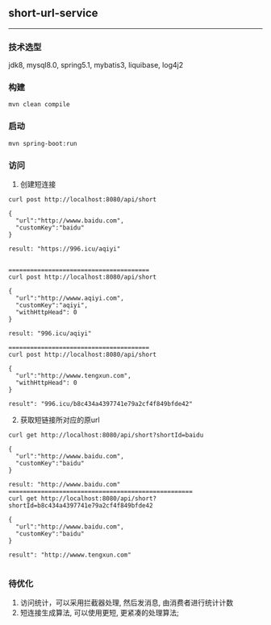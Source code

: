 ## short-url-service
----

### 技术选型
jdk8, mysql8.0, spring5.1, mybatis3, liquibase, log4j2

### 构建

```
mvn clean compile 

```

### 启动

```
mvn spring-boot:run

```

### 访问

1. 创建短连接

```
curl post http://localhost:8080/api/short 

{
  "url":"http://wwww.baidu.com",
  "customKey":"baidu"
}

result: "https://996.icu/aqiyi"


=======================================
curl post http://localhost:8080/api/short 

{
  "url":"http://wwww.aqiyi.com",
  "customKey":"aqiyi",
  "withHttpHead": 0
}

result: "996.icu/aqiyi"

=======================================
curl post http://localhost:8080/api/short 

{
  "url":"http://wwww.tengxun.com",
  "withHttpHead": 0
}

result": "996.icu/b8c434a4397741e79a2cf4f849bfde42"

```

2. 获取短链接所对应的原url
```
curl get http://localhost:8080/api/short?shortId=baidu

{
  "url":"http://wwww.baidu.com",
  "customKey":"baidu"
}

result: "http://wwww.baidu.com"
===================================================
curl get http://localhost:8080/api/short?shortId=b8c434a4397741e79a2cf4f849bfde42

{
  "url":"http://wwww.baidu.com",
  "customKey":"baidu"
}

result": "http://wwww.tengxun.com"


```


### 待优化

1. 访问统计，可以采用拦截器处理, 然后发消息, 由消费者进行统计计数
2. 短连接生成算法, 可以使用更短, 更紧凑的处理算法;
